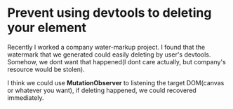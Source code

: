 # Prevent using devtools to deleting your element

Recently I worked a company water-markup project. I found that the watermark that we generated could easily deleting by user's devtools. Somehow, we dont want that happened(I dont care actually, but company's resource would be stolen).

I think we could use **MutationObserver** to listening the target DOM(canvas or whatever you want), if deleting happened, we could recovered immediately.
